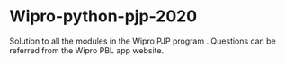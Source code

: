 # Wipro-python-pjp-2020
Solution to all the modules in the Wipro PJP program . Questions can be referred from the Wipro PBL app website.

